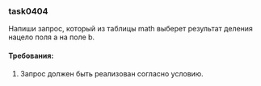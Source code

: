 
### task0404

Напиши запрос, который из таблицы math выберет результат деления нацело поля a на поле b.


#### Требования:
1.	Запрос должен быть реализован согласно условию.

